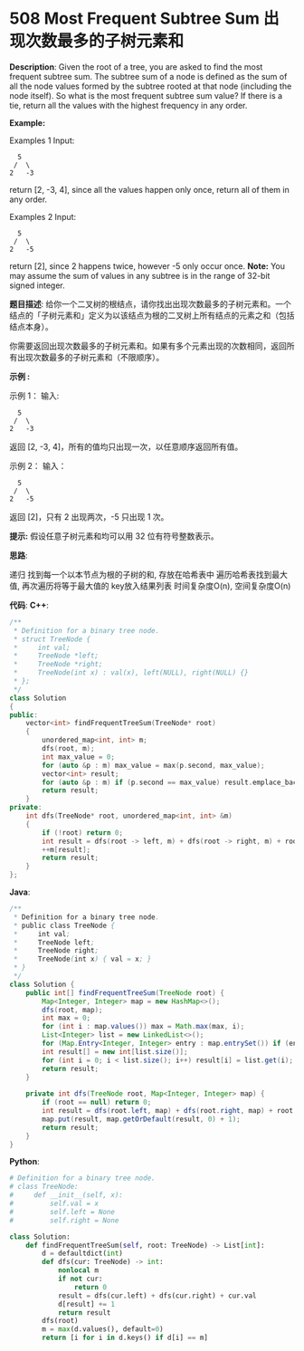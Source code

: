 # 508 Most Frequent Subtree Sum 出现次数最多的子树元素和

__Description__:
Given the root of a tree, you are asked to find the most frequent subtree sum. The subtree sum of a node is defined as the sum of all the node values formed by the subtree rooted at that node (including the node itself). So what is the most frequent subtree sum value? If there is a tie, return all the values with the highest frequency in any order.

__Example:__

Examples 1
Input:

```text
  5
 /  \
2   -3
```

return [2, -3, 4], since all the values happen only once, return all of them in any order.

Examples 2
Input:

```text
  5
 /  \
2   -5
```

return [2], since 2 happens twice, however -5 only occur once.
__Note:__
You may assume the sum of values in any subtree is in the range of 32-bit signed integer.

__题目描述__:
给你一个二叉树的根结点，请你找出出现次数最多的子树元素和。一个结点的「子树元素和」定义为以该结点为根的二叉树上所有结点的元素之和（包括结点本身）。

你需要返回出现次数最多的子树元素和。如果有多个元素出现的次数相同，返回所有出现次数最多的子树元素和（不限顺序）。

__示例 :__

示例 1：
输入:

```text
  5
 /  \
2   -3
```

返回 [2, -3, 4]，所有的值均只出现一次，以任意顺序返回所有值。

示例 2：
输入：

```text
  5
 /  \
2   -5
```

返回 [2]，只有 2 出现两次，-5 只出现 1 次。

__提示:__
假设任意子树元素和均可以用 32 位有符号整数表示。

__思路__:

递归
找到每一个以本节点为根的子树的和, 存放在哈希表中
遍历哈希表找到最大值, 再次遍历将等于最大值的 key放入结果列表
时间复杂度O(n), 空间复杂度O(n)

__代码__:
__C++__:

```C++
/**
 * Definition for a binary tree node.
 * struct TreeNode {
 *     int val;
 *     TreeNode *left;
 *     TreeNode *right;
 *     TreeNode(int x) : val(x), left(NULL), right(NULL) {}
 * };
 */
class Solution 
{
public:
    vector<int> findFrequentTreeSum(TreeNode* root) 
    {
        unordered_map<int, int> m;
        dfs(root, m);
        int max_value = 0;
        for (auto &p : m) max_value = max(p.second, max_value);
        vector<int> result;
        for (auto &p : m) if (p.second == max_value) result.emplace_back(p.first);
        return result;
    }
private:
    int dfs(TreeNode* root, unordered_map<int, int> &m) 
    {
        if (!root) return 0;
        int result = dfs(root -> left, m) + dfs(root -> right, m) + root -> val;
        ++m[result];
        return result;
    }
};
```

__Java__:

```Java
/**
 * Definition for a binary tree node.
 * public class TreeNode {
 *     int val;
 *     TreeNode left;
 *     TreeNode right;
 *     TreeNode(int x) { val = x; }
 * }
 */
class Solution {
    public int[] findFrequentTreeSum(TreeNode root) {
        Map<Integer, Integer> map = new HashMap<>();
        dfs(root, map);
        int max = 0;
        for (int i : map.values()) max = Math.max(max, i);
        List<Integer> list = new LinkedList<>();
        for (Map.Entry<Integer, Integer> entry : map.entrySet()) if (entry.getValue() == max) list.add(entry.getKey());
        int result[] = new int[list.size()];
        for (int i = 0; i < list.size(); i++) result[i] = list.get(i);
        return result;
    }
    
    private int dfs(TreeNode root, Map<Integer, Integer> map) {
        if (root == null) return 0;
        int result = dfs(root.left, map) + dfs(root.right, map) + root.val;
        map.put(result, map.getOrDefault(result, 0) + 1);
        return result;
    }
}
```

__Python__:

```Python
# Definition for a binary tree node.
# class TreeNode:
#     def __init__(self, x):
#         self.val = x
#         self.left = None
#         self.right = None

class Solution:
    def findFrequentTreeSum(self, root: TreeNode) -> List[int]:
        d = defaultdict(int)
        def dfs(cur: TreeNode) -> int:
            nonlocal m
            if not cur:
                return 0
            result = dfs(cur.left) + dfs(cur.right) + cur.val
            d[result] += 1
            return result
        dfs(root)
        m = max(d.values(), default=0)
        return [i for i in d.keys() if d[i] == m]
```
